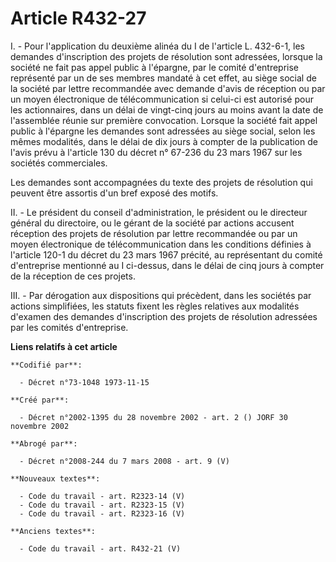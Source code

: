 # Article R432-27

I. - Pour l'application du deuxième alinéa du I de l'article L. 432-6-1, les demandes d'inscription des projets de résolution
sont adressées, lorsque la société ne fait pas appel public à l'épargne, par le comité d'entreprise représenté par un de ses
membres mandaté à cet effet, au siège social de la société par lettre recommandée avec demande d'avis de réception ou par un
moyen électronique de télécommunication si celui-ci est autorisé pour les actionnaires, dans un délai de vingt-cinq jours au
moins avant la date de l'assemblée réunie sur première convocation. Lorsque la société fait appel public à l'épargne les
demandes sont adressées au siège social, selon les mêmes modalités, dans le délai de dix jours à compter de la publication de
l'avis prévu à l'article 130 du décret n° 67-236 du 23 mars 1967 sur les sociétés commerciales.

Les demandes sont accompagnées du texte des projets de résolution qui peuvent être assortis d'un bref exposé des motifs.

II. - Le président du conseil d'administration, le président ou le directeur général du directoire, ou le gérant de la
société par actions accusent réception des projets de résolution par lettre recommandée ou par un moyen électronique de
télécommunication dans les conditions définies à l'article 120-1 du décret du 23 mars 1967 précité, au représentant du comité
d'entreprise mentionné au I ci-dessus, dans le délai de cinq jours à compter de la réception de ces projets.

III. - Par dérogation aux dispositions qui précèdent, dans les sociétés par actions simplifiées, les statuts fixent les
règles relatives aux modalités d'examen des demandes d'inscription des projets de résolution adressées par les comités
d'entreprise.

**Liens relatifs à cet article**

	**Codifié par**:

	  - Décret n°73-1048 1973-11-15

	**Créé par**:

	  - Décret n°2002-1395 du 28 novembre 2002 - art. 2 () JORF 30 novembre 2002

	**Abrogé par**:

	  - Décret n°2008-244 du 7 mars 2008 - art. 9 (V)

	**Nouveaux textes**:

	  - Code du travail - art. R2323-14 (V)
	  - Code du travail - art. R2323-15 (V)
	  - Code du travail - art. R2323-16 (V)

	**Anciens textes**:

	  - Code du travail - art. R432-21 (V)
